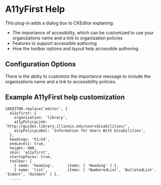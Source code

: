 # A11yFirst Help

This plug-in adds a dialog box to CKEditor explaning:

* The importance of accesibility, which can be customized to use your organizations name and a link to organization policies
* Features to support accessible authoring
* How the toolbar options and layout help accessible authoring
 

## Configuration Options

There is the abiity to customize the importance message to include the organizations name and a link to accessibility policies.

## Example A11yFirst help customization

```
CKEDITOR.replace('editor', {
  a11yfirst: {
    organization: 'library',
    a11yPolicyLink: 'http://guides.library.illinois.edu/usersdisabilities/',
    a11yPolicyLabel: 'Information for Users With Disabilities',
  },
  headings: 'h1:h4',
  oneLevel1: true,
  height: 480,
  skin: 'a11yfirst',
  startupFocus: true,
  toolbar: [
    { name: 'heading',      items: [ 'Heading' ] },
    { name: 'list',         items: [ 'NumberedList', 'BulletedList', 'Indent', 'Outdent' ] },
  .....
```